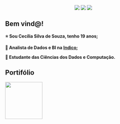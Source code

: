 <div align="center">
    <a href="https://www.linkedin.com/in/ceciliasilvads/" target="_blank"><img src="https://img.shields.io/badge/-LinkedIn-FD9089?style=for-the-badge&logo=linkedin&logoColor=white" target="_blank"></a>
    <a href="https://www.kaggle.com/cecliasdesouza" target="_blank"><img src="https://img.shields.io/badge/-Kaggle-FD9089?style=for-the-badge&logo=Kaggle&logoColor=white" target="_blank"></a>
    <a href="https://cecilia-silva.vercel.app/" target="_blank"><img src="https://img.shields.io/badge/-Site%20Pessoal-FD9089?style=for-the-badge&logo=GoogleChrome&logoColor=white" target="_blank"></a> 
</div>

## Bem vind@!

**⭐ Sou Cecília Silva de Souza, tenho 19 anos;**

**💼 Analista de Dados e BI na [Indico](https://www.linkedin.com/company/indicobr);**

**🚀 Estudante das Ciências dos Dados e Computação.**

## Portifólio

<a href="https://github.com/ceciliasilvads/portifolio">
  <img height="120em" src="https://github-readme-stats.vercel.app/api/pin/?username=ceciliasilvads&repo=portifolio&theme=dark" />
</a>
